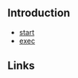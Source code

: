 ## Introduction

- [start](/docs/CS/DB/Redis/start.md)
- [exec](/docs/CS/DB/Redis/start.md?id=do)



## Links


